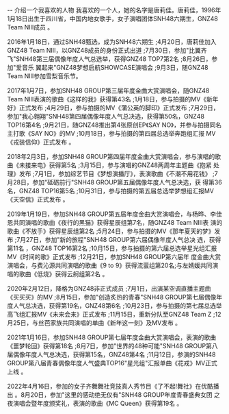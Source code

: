 -- 介绍一个我喜欢的人物
我喜欢的一个人，她的名字是唐莉佳。唐莉佳，1996年1月18日出生于四川省，中国内地女歌手，女子演唱团体SNH48六期生，GNZ48 Team NⅢ成员 。



2016年1月18日，通过SNH48甄选，成为SNH48六期生 ;4月20日，唐莉佳加入GNZ48 Team NIII，以GNZ48成员的身份正式出道 ;7月30日，参加"比翼齐
飞"SNH48第三届偶像年度人气总选举，获得GNZ48 TOP7第2名 ;8月26日，参加"爱音乐 翼起来"GNZ48梦想启航SHOWCASE演唱会 ;9月3日，随GNZ48
Team NIII参加雪梨音乐节。

2017年1月7日，参加SNH48 GROUP第三届年度金曲大赏演唱会，随GNZ48 Team NIII表演的歌曲《这样的我》获得第43名 ;1月18日，参与拍摄的MV《新年
好》正式发布 ;4月29日，参与拍摄的MV《蒲公英的脚印》正式发布 ;7月29日，参加"我心翱翔"SNH48第四届偶像年度人气总决选，获得第50名，GNZ48
TOP16第4名 ;9月21日，随GNZ48推出第4张原创EP《SAY NO》，并参与拍摄同名主打歌《SAY NO》的MV ;10月18日，参与拍摄的第四届总选举奔跑组汇报
MV《戎装信仰》正式发布 。

2018年2月3日，参加SNH48 GROUP第四届年度金曲大赏演唱会，参与演唱的歌曲《未接来电》获得第5名 ;3月15日，参与演唱的GNZ48两周年主题曲《抱紧
处理》发布 ;7月1日，参加综艺节目《梦想演播厅》，表演歌曲《不潮不用花钱》 ;7月28日，参加"砥砺前行"SNH48 GROUP第五届偶像年度人气总决选，获
得第36名，GNZ48 TOP16第5名 ;10月31日，参与拍摄的第五届总选举梦想组汇报MV《天空信》正式发布 。

2019年1月19日，参加SNH48 GROUP第五届年度金曲大赏演唱会，与杨晔、李佳恩共同演唱的歌曲《夜行的黑猫》获得星辰组第7名，随GNZ48 Team NIII表
演的歌曲《不放手》获得星辰组第2名 ;5月24日，参与拍摄的MV《那年夏天的梦》发布 ;7月27日，参加"新的旅程"SNH48 GROUP第六届偶像年度人气总决
选，获得第11名 ，GNZ48 TOP16第2名 ;10月15日，参与拍摄的第六届总选举星光组汇报MV《时间的歌》正式发布 ;12月21日，参加SNH48 GROUP第六届年
度金曲大赏演唱会，与费沁源共同演唱的歌曲《9 to 9》获得流萤组第20名;与左婧媛共同演唱的歌曲《低烧》获得云舸组第2名 。


2020年2月12日，降格为GNZ48非正式成员 ;7月1日，出演某空调直播主题曲《买买买》的MV ;8月15日，参加"创造炙热的青春"SNH48 GROUP第七届偶像年
度人气总决选，获得第19名，GNZ48第6名 ;10月23日，参与拍摄的第七届总选举高飞组汇报MV《未来会来》正式发布 ;11月15日，重新分队至GNZ48 Team
Z ;12月25日，与丝芭家族共同演唱的单曲《新年这一刻》及MV发布 。

2021年1月16日，参加SNH48 GROUP第七届年度金曲大赏演唱会，表演的歌曲《噩梦轮回》获得第18名 ;8月7日，参加"世界的48种可能"SNH48 GROUP第八
届偶像年度人气总决选，获得第15名，GNZ48第4名 ;11月12日，参演的SNH48 GROUP第八届青春偶像年度人气盛典TOP16"星光组"汇报单曲《花戎》MV正式
上线 。

2022年4月16日，参加的女子齐舞舞社竞技真人秀节目《了不起!舞社》在优酷播出 。8月20日，参加"这里的感动绝无仅有"SNH48 GROUP年度青春盛典女团
之夜演唱会暨年度颁奖礼，表演的歌曲《MC Queen》获得第19名 。
